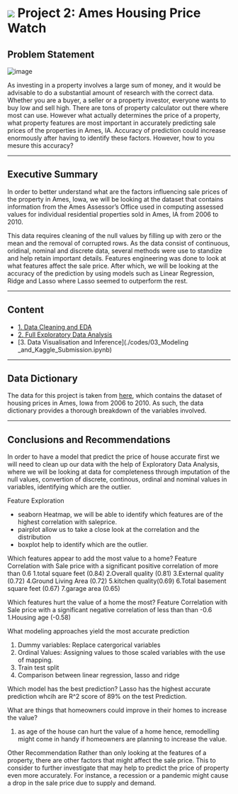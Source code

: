# ![](https://ga-dash.s3.amazonaws.com/production/assets/logo-9f88ae6c9c3871690e33280fcf557f33.png) Project 2: Ames Housing Price Watch

## Problem Statement

![image](https://www.realtyprima.com/chandigarh/images/banner.jpg)

As investing in a property involves a large sum of money, and it would be advisable to do a substantial amount of research with the correct data. Whether you are a buyer, a seller or a property investor, everyone wants to buy low and sell high. There are tons of property calculator out there where most can use. However what actually determines the price of a property, what property features are most important in accurately predicting sale prices of the properties in Ames, IA. Accuracy of prediction could increase enormously after having to identify these factors. However, how to you mesure this accuracy?

---
## Executive Summary
In order to better understand what are the factors influencing sale prices of the property in Ames, Iowa, we will be looking at the dataset that contains information from the Ames Assessor’s Office used in computing assessed values for individual residential properties sold in Ames, IA from 2006 to 2010. 

This data requires cleaning of the null values by filling up with zero or the mean and the removal of corrupted rows. As the data consist of continuous, oridinal, nominal and discrete data, several methods were use to standize and help retain important details. Features engineering was done to look at what features affect the sale price. After which, we will be looking at the accuracy of the prediction by using models such as Linear Regression, Ridge and Lasso where Lasso seemed to outperform the rest. 

---
## Content
- [1. Data Cleaning and EDA](./codes/01_EDA_and_Cleaning.ipynb)
- [2. Full Exploratory Data Analysis](./codes/02_Preprocessing_and_Feature_Engineering.ipynb)
- [3. Data Visualisation and Inference](./codes/03_Modeling _and_Kaggle_Submission.ipynb)

---
## Data Dictionary

The data for this project is taken from [here](https://www.kaggle.com/c/dsi-us-6-project-2-regression-challenge/data), which contains the dataset of housing prices in Ames, Iowa from 2006 to 2010. As such, the data dictionary provides a thorough breakdown of the variables involved.

---
## Conclusions and Recommendations

In order to have a model that predict the price of house accurate first we will need to clean up our data with the help of Exploratory Data Analysis, where we will be looking at data for completeness through imputation of the null values, convertion of discrete, continous, ordinal and nominal values in variables, identifying which are the outlier. 

Feature Exploration 
- seaborn Heatmap, we will be able to identify which features are of the highest correlation with saleprice.
- pairplot allow us to take a close look at the correlation and the distribution 
- boxplot help to identify which are the outlier.

Which features appear to add the most value to a home?
Feature Correlation with Sale price with a significant positive correlation of more than 0.6 
1.total square feet (0.84)
2.Overall quality (0.81)
3.External quality (0.72)
4.Ground Living Area (0.72)
5.kitchen quality(0.69)
6.Total basement square feet (0.67)
7.garage area (0.65)

Which features hurt the value of a home the most?
Feature Correlation with Sale price with a significant negative correlation of less than than -0.6
1.Housing age (-0.58)

What modeling approaches yield the most accurate prediction
1. Dummy variables: Replace catergorical variables
2. Ordinal Values: Assigning values to those scaled variables with the use of mapping. 
3. Train test split
4. Comparison between linear regression, lasso and ridge


Which model has the best prediction?
Lasso has the highest accurate prediction whcih are R^2 score of 89% on the test Prediction.

What are things that homeowners could improve in their homes to increase the value?
1. as age of the house can hurt the value of a home hence, remodelling might come in handy if homeowners are planning to increase the value. 


Other Recommendation
Rather than only looking at the features of a property, there are other factors that might affect the sale price. This to consider to further investigate that may help to predict the price of property even more accurately. For instance, a recession or a pandemic might cause a drop in the sale price due to supply and demand. 











